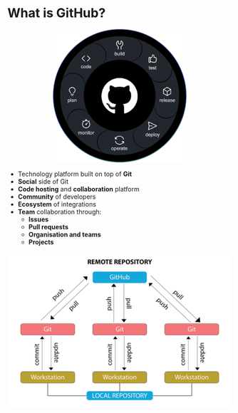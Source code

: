 # What is GitHub?

<!-- <img src="docs/img/image-16.png" alt="code" width="300"/> -->

<p align="center">
  <img src="docs/img/image-16.png" alt="code" width="300"/>
</p>



- Technology platform built on top of **Git**
- **Social** side of Git
- **Code hosting** and **collaboration** platform
- **Community** of developers
- **Ecosystem** of integrations
- **Team** collaboration through:
  - **Issues**
  - **Pull requests**
  - **Organisation and teams**
  - **Projects**


<img src="img/image-7.png" alt="code" width="720"/>
